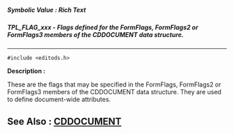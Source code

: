 ##### Symbolic Value : Rich Text
##### TPL_FLAG_xxx - Flags defined for the FormFlags, FormFlags2 or FormFlags3 members of the CDDOCUMENT data structure.
---
```
#include <editods.h>
```
**Description :**

These are the flags that may be specified in the FormFlags, FormFlags2 or 
FormFlags3 members of the CDDOCUMENT data structure. They are used to define 
document-wide attributes.

**See Also :**
[CDDOCUMENT](/reference/Data/CDDOCUMENT)
---
